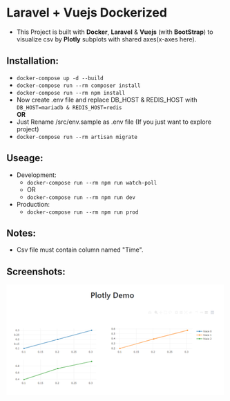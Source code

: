 # Laravel + Vuejs Dockerized
- This Project is built with **Docker**, **Laravel** & **Vuejs** (with **BootStrap**) to visualize csv by **Plotly** subplots with shared axes(x-axes here).

## Installation:

- ```docker-compose up -d --build```
- ```docker-compose run --rm composer install```
- ```docker-compose run --rm npm install```
- Now create .env file and replace DB_HOST & REDIS_HOST with ```DB_HOST=mariadb & REDIS_HOST=redis```  
 **OR** 
- Just Rename /src/env.sample as .env file (If you just want to explore project)
- ```docker-compose run --rm artisan migrate```

## Useage:

- Development:
    - ```docker-compose run --rm npm run watch-poll``` 
    - OR 
    - ```docker-compose run --rm npm run dev```
- Production:
    - ```docker-compose run --rm npm run prod```

## Notes:
- Csv file must contain column named "Time".

## Screenshots:

![Plots](docs/images/screenshot.png?raw=true "Plots")
